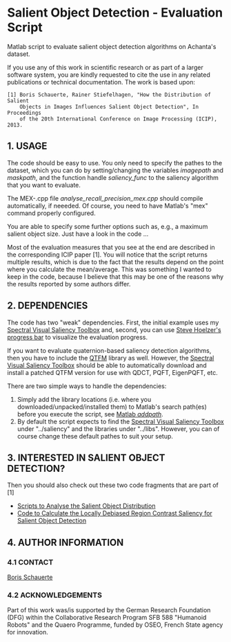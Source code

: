Salient Object Detection - Evaluation Script
============================================

Matlab script to evaluate salient object detection algorithms on Achanta's 
dataset.

If you use any of this work in scientific research or as part of a larger
software system, you are kindly requested to cite the use in any related 
publications or technical documentation. The work is based upon:

    [1] Boris Schauerte, Rainer Stiefelhagen, "How the Distribution of Salient
        Objects in Images Influences Salient Object Detection", In Proceedings
        of the 20th International Conference on Image Processing (ICIP), 2013.

## 1. USAGE

The code should be easy to use. You only need to specify the pathes to the
dataset, which you can do by setting/changing the variables *imagepath* and 
*maskpath*, and the function handle  *saliency_func* to the saliency algorithm 
that you want to evaluate.

The MEX-.cpp file *analyse_recall_precision_mex.cpp* should compile 
automatically, if neeeded. Of course, you need to have Matlab's "mex" 
command properly configured.

You are able to specify some further options such as, e.g., a maximum salient
object size. Just have a look in the code ...

Most of the evaluation measures that you see at the end are described in the
corresponding ICIP paper [1]. You will notice that the script returns multiple
results, which is due to the fact that the results depend on the point where
you calculate the mean/average. This was something I wanted to keep in the
code, because I believe that this may be one of the reasons why the results
reported by some authors differ.

## 2. DEPENDENCIES

The code has two "weak" dependencies. First, the initial example uses my 
[Spectral Visual Saliency Toolbox](http://www.mathworks.com/matlabcentral/fileexchange/32455-spectral-phase-based-visual-saliency "Spectral Visual Saliency Toolbox ")
and, second, you can use [Steve Hoelzer's progress bar](http://www.mathworks.com/matlabcentral/fileexchange/6922-progressbar "Steve Hoelzer's progress bar") to visualize the evaluation progress.

If you want to evaluate quaternion-based saliency detection algorithms, then you have to include the [QTFM](http://qtfm.sourceforge.net/) library as well. However, the [Spectral Visual Saliency Toolbox](http://www.mathworks.com/matlabcentral/fileexchange/32455-spectral-phase-based-visual-saliency "Spectral Visual Saliency Toolbox ") should be able to automatically download and install a patched QTFM version for use with QDCT, PQFT, EigenPQFT, etc.

There are two simple ways to handle the dependencies:

1. Simply add the library locations (i.e. where you downloaded/unpacked/installed them) to Matlab's search path(es) before you execute the script, see [Matlab *addpath*](http://www.mathworks.de/de/help/matlab/ref/addpath.html).
2. By default the script expects to find the [Spectral Visual Saliency Toolbox](http://www.mathworks.com/matlabcentral/fileexchange/32455-spectral-phase-based-visual-saliency "Spectral Visual Saliency Toolbox ") under "../saliency" and the libraries under "../libs". However, you can of course change these default pathes to suit your setup.

## 3. INTERESTED IN SALIENT OBJECT DETECTION?

Then you should also check out these two code fragments that are part of [1]

- [Scripts to Analyse the Salient Object Distribution](https://github.com/bschauerte/salient_object_distribution "Scripts to Analyse the Salient Object Distribution")
- [Code to Calculate the Locally Debiased Region Contrast Saliency for Salient Object Detection](https://github.com/bschauerte/region_contrast_saliency "Code to Calculate the Locally Debiased Region Contrast Saliency for Salient Object Detection")

## 4. AUTHOR INFORMATION

### 4.1 CONTACT

  [Boris Schauerte](http://cvhci.anthropomatik.kit.edu/~bschauer/ "Boris Schauerte, Homepage")

### 4.2 ACKNOWLEDGEMENTS

  Part of this work was/is supported by the German Research Foundation (DFG)
  within the Collaborative Research Program SFB 588 "Humanoid Robots" and the
  Quaero Programme, funded by OSEO, French State agency for innovation.